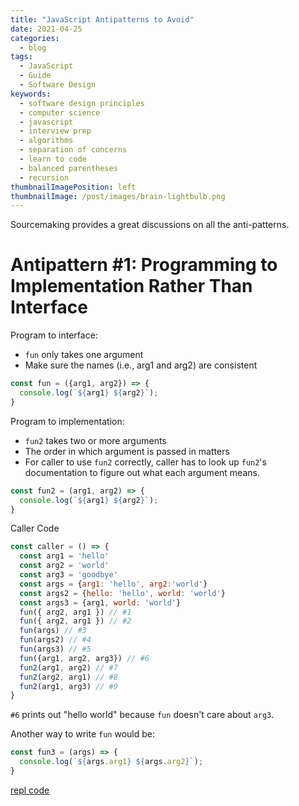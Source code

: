 ```yaml
---
title: "JavaScript Antipatterns to Avoid"
date: 2021-04-25
categories:
  - blog
tags:
  - JavaScript
  - Guide
  - Software Design
keywords:
  - software design principles
  - computer science
  - javascript
  - interview prep
  - algorithms
  - separation of concerns
  - learn to code
  - balanced parentheses
  - recursion
thumbnailImagePosition: left
thumbnailImage: /post/images/brain-lightbulb.png
---
```


Sourcemaking provides a great discussions on all the anti-patterns.

<!--more-->

# Antipattern #1: Programming to Implementation Rather Than Interface

Program to interface:

* `fun` only takes one argument
* Make sure the names (i.e., arg1 and arg2) are consistent

```javascript
const fun = ({arg1, arg2}) => {
  console.log(`${arg1} ${arg2}`);
}
```



Program to implementation:

* `fun2` takes two or more arguments
* The order in which argument is passed in matters
* For caller to use `fun2` correctly, caller has to look up `fun2`'s documentation to figure out what each argument means.

```javascript
const fun2 = (arg1, arg2) => {
  console.log(`${arg1} ${arg2}`);
}
```

Caller Code

```javascript
const caller = () => {
  const arg1 = 'hello'
  const arg2 = 'world'
  const arg3 = 'goodbye'
  const args = {arg1: 'hello', arg2:'world'}
  const args2 = {hello: 'hello', world: 'world'}
  const args3 = {arg1, world: 'world'}
  fun({ arg2, arg1 }) // #1
  fun({ arg2, arg1 }) // #2
  fun(args) // #3
  fun(args2) // #4
  fun(args3) // #5
  fun({arg1, arg2, arg3}) // #6
  fun2(arg1, arg2) // #7
  fun2(arg2, arg1) // #8
  fun2(arg1, arg3) // #9
}
```

`#6` prints out "hello world" because `fun` doesn't care about `arg3`.

Another way to write `fun` would be:

```javascript
const fun3 = (args) => {
  console.log(`${args.arg1} ${args.arg2}`);
}
```

[repl code](https://repl.it/@xiaoyunyang/program-to-interface-not-implementation)
